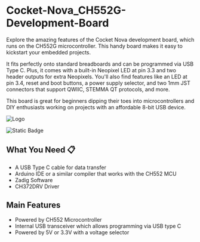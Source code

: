 # Cocket-Nova_CH552G-Development-Board
Explore the amazing features of the Cocket Nova development board, which runs on the CH552G microcontroller. This handy board makes it easy to kickstart your embedded projects.

It fits perfectly onto standard breadboards and can be programmed via USB Type C. Plus, it comes with a built-in Neopixel LED at pin 3.3 and two header outputs for extra Neopixels. You'll also find features like an LED at pin 3.4, reset and boot buttons, a power supply selector, and two 1mm JST connectors that support QWIIC, STEMMA QT protocols, and more.

This board is great for beginners dipping their toes into microcontrollers and DIY enthusiasts working on projects with an affordable 8-bit USB device.

![Logo](https://dev-to-uploads.s3.amazonaws.com/uploads/articles/th5xamgrr6se0x5ro4g6.png)


![Static Badge](https://img.shields.io/badge/1.2-blue?style=plastic&label=Version)
## What You Need 📋

- A USB Type C cable for data transfer
- Arduino IDE or a similar compiler that works with the CH552 MCU
- Zadig Software
- CH372DRV Driver

## Main Features

- Powered by CH552 Microcontroller
- Internal USB transceiver which allows programming via USB type C
- Powered by 5V or 3.3V with a voltage selector